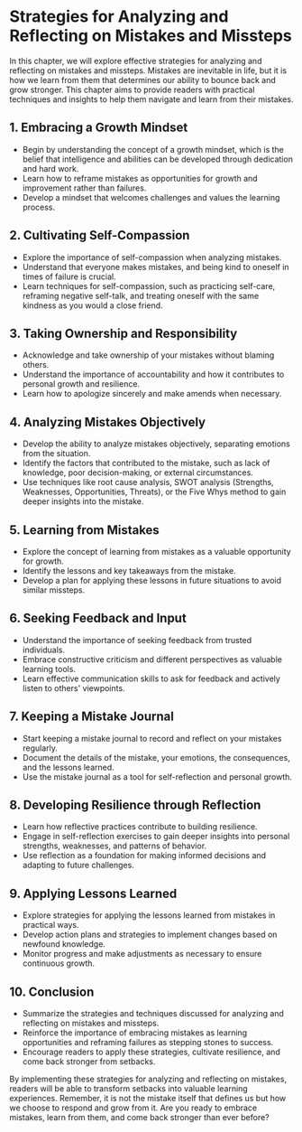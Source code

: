 Strategies for Analyzing and Reflecting on Mistakes and Missteps
=========================================================================

In this chapter, we will explore effective strategies for analyzing and reflecting on mistakes and missteps. Mistakes are inevitable in life, but it is how we learn from them that determines our ability to bounce back and grow stronger. This chapter aims to provide readers with practical techniques and insights to help them navigate and learn from their mistakes.

**1. Embracing a Growth Mindset**
---------------------------------

* Begin by understanding the concept of a growth mindset, which is the belief that intelligence and abilities can be developed through dedication and hard work.
* Learn how to reframe mistakes as opportunities for growth and improvement rather than failures.
* Develop a mindset that welcomes challenges and values the learning process.

**2. Cultivating Self-Compassion**
----------------------------------

* Explore the importance of self-compassion when analyzing mistakes.
* Understand that everyone makes mistakes, and being kind to oneself in times of failure is crucial.
* Learn techniques for self-compassion, such as practicing self-care, reframing negative self-talk, and treating oneself with the same kindness as you would a close friend.

**3. Taking Ownership and Responsibility**
------------------------------------------

* Acknowledge and take ownership of your mistakes without blaming others.
* Understand the importance of accountability and how it contributes to personal growth and resilience.
* Learn how to apologize sincerely and make amends when necessary.

**4. Analyzing Mistakes Objectively**
-------------------------------------

* Develop the ability to analyze mistakes objectively, separating emotions from the situation.
* Identify the factors that contributed to the mistake, such as lack of knowledge, poor decision-making, or external circumstances.
* Use techniques like root cause analysis, SWOT analysis (Strengths, Weaknesses, Opportunities, Threats), or the Five Whys method to gain deeper insights into the mistake.

**5. Learning from Mistakes**
-----------------------------

* Explore the concept of learning from mistakes as a valuable opportunity for growth.
* Identify the lessons and key takeaways from the mistake.
* Develop a plan for applying these lessons in future situations to avoid similar missteps.

**6. Seeking Feedback and Input**
---------------------------------

* Understand the importance of seeking feedback from trusted individuals.
* Embrace constructive criticism and different perspectives as valuable learning tools.
* Learn effective communication skills to ask for feedback and actively listen to others' viewpoints.

**7. Keeping a Mistake Journal**
--------------------------------

* Start keeping a mistake journal to record and reflect on your mistakes regularly.
* Document the details of the mistake, your emotions, the consequences, and the lessons learned.
* Use the mistake journal as a tool for self-reflection and personal growth.

**8. Developing Resilience through Reflection**
-----------------------------------------------

* Learn how reflective practices contribute to building resilience.
* Engage in self-reflection exercises to gain deeper insights into personal strengths, weaknesses, and patterns of behavior.
* Use reflection as a foundation for making informed decisions and adapting to future challenges.

**9. Applying Lessons Learned**
-------------------------------

* Explore strategies for applying the lessons learned from mistakes in practical ways.
* Develop action plans and strategies to implement changes based on newfound knowledge.
* Monitor progress and make adjustments as necessary to ensure continuous growth.

**10. Conclusion**
------------------

* Summarize the strategies and techniques discussed for analyzing and reflecting on mistakes and missteps.
* Reinforce the importance of embracing mistakes as learning opportunities and reframing failures as stepping stones to success.
* Encourage readers to apply these strategies, cultivate resilience, and come back stronger from setbacks.

By implementing these strategies for analyzing and reflecting on mistakes, readers will be able to transform setbacks into valuable learning experiences. Remember, it is not the mistake itself that defines us but how we choose to respond and grow from it. Are you ready to embrace mistakes, learn from them, and come back stronger than ever before?
